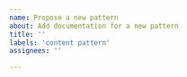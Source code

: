 ```yaml
---
name: Propose a new pattern
about: Add documentation for a new pattern 
title: ''
labels: 'content pattern'
assignees: ''

---
```



